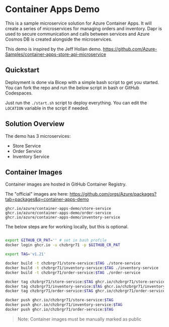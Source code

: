 # Container Apps Demo

This is a sample microservice solution for Azure Container Apps.  It will create a series of microservices for managing orders and inventory. Dapr is used to secure communication and calls between services and Azure Cosmos DB is created alongside the microservices.

This demo is inspired by the Jeff Hollan demo. https://github.com/Azure-Samples/container-apps-store-api-microservice

## Quickstart

Deployment is done via Bicep with a simple bash script to get you started. You can fork the repo and run the below script in bash or GitHub Codespaces. 

Just run the `./start.sh` script to deploy everything. You can edit the `LOCATION` variable in the script if needed.

## Solution Overview

The demo has 3 microservices:

* Store Service
* Order Service
* Inventory Service

## Container Images

Container images are hosted in GitHub Container Registry.

The "official" images are here: https://github.com/orgs/Azure/packages?tab=packages&q=container-apps-demo

```
ghcr.io/azure/container-apps-demo/store-service
ghcr.io/azure/container-apps-demo/order-service
ghcr.io/azure/container-apps-demo/inventory-service
```

The below steps are for working locally, but this is optional.

```bash

export GITHUB_CR_PAT='' # set in bash profile
docker login ghcr.io -u chzbrgr71 -p $GITHUB_CR_PAT

export TAG='v1.21'

docker build -t chzbrgr71/store-service:$TAG ./store-service
docker build -t chzbrgr71/inventory-service:$TAG ./inventory-service
docker build -t chzbrgr71/order-service:$TAG ./order-service

docker tag chzbrgr71/store-service:$TAG ghcr.io/chzbrgr71/store-service:$TAG
docker tag chzbrgr71/inventory-service:$TAG ghcr.io/chzbrgr71/inventory-service:$TAG
docker tag chzbrgr71/order-service:$TAG ghcr.io/chzbrgr71/order-service:$TAG

docker push ghcr.io/chzbrgr71/store-service:$TAG
docker push ghcr.io/chzbrgr71/inventory-service:$TAG
docker push ghcr.io/chzbrgr71/order-service:$TAG

```

> Note: Container images must be manually marked as public

